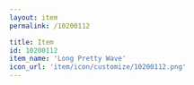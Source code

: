 ```yaml
---
layout: item
permalink: /10200112

title: Item
id: 10200112
item_name: 'Long Pretty Wave'
icon_url: 'item/icon/customize/10200112.png'
---
```

